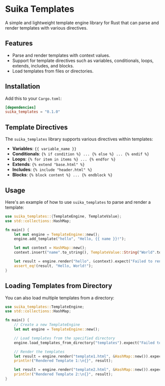 # Suika Templates

A simple and lightweight template engine library for Rust that can parse and
render templates with various directives.

## Features

- Parse and render templates with context values.
- Support for template directives such as variables, conditionals, loops,
  extends, includes, and blocks.
- Load templates from files or directories.

## Installation

Add this to your `Cargo.toml`:

```toml
[dependencies]
suika_templates = "0.1.0"
```

## Template Directives

The `suika_templates` library supports various directives within templates:

- **Variables**: `{{ variable_name }}`
- **Conditionals**: `{% if condition %} ... {% else %} ... {% endif %}`
- **Loops**: `{% for item in items %} ... {% endfor %}`
- **Extends**: `{% extend "base.html" %}`
- **Includes**: `{% include "header.html" %}`
- **Blocks**: `{% block content %} ... {% endblock %}`

## Usage

Here's an example of how to use `suika_templates` to parse and render a
template:

```rust
use suika_templates::{TemplateEngine, TemplateValue};
use std::collections::HashMap;

fn main() {
    let mut engine = TemplateEngine::new();
    engine.add_template("hello", "Hello, {{ name }}!");

    let mut context = HashMap::new();
    context.insert("name".to_string(), TemplateValue::String("World".to_string()));

    let result = engine.render("hello", &context).expect("Failed to render template");
    assert_eq!(result, "Hello, World!");
}
```

## Loading Templates from Directory

You can also load multiple templates from a directory:

```rust
use suika_templates::TemplateEngine;
use std::collections::HashMap;

fn main() {
    // Create a new TemplateEngine
    let mut engine = TemplateEngine::new();

    // Load templates from the specified directory
    engine.load_templates_from_directory("templates").expect("Failed to load templates");

    // Render the templates
    let result = engine.render("template1.html", &HashMap::new()).expect("Failed to render template");
    println!("Rendered Template 1:\n{}", result);

    let result = engine.render("template2.html", &HashMap::new()).expect("Failed to render template");
    println!("Rendered Template 2:\n{}", result);
}
```
